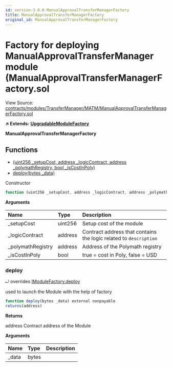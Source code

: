 ```yaml
---
id: version-3.0.0-ManualApprovalTransferManagerFactory
title: ManualApprovalTransferManagerFactory
original_id: ManualApprovalTransferManagerFactory
---
```


# Factory for deploying ManualApprovalTransferManager module \(ManualApprovalTransferManagerFactory.sol

View Source: [contracts/modules/TransferManager/MATM/ManualApprovalTransferManagerFactory.sol](https://github.com/remon-nashid/polymath-core/tree/0c5593835be9dcec69d8de5b12eb17bc7cd77adc/contracts/modules/TransferManager/MATM/ManualApprovalTransferManagerFactory.sol)

**↗ Extends:** [**UpgradableModuleFactory**](upgradablemodulefactory.md)

**ManualApprovalTransferManagerFactory**

## Functions

* [\(uint256 \_setupCost, address \_logicContract, address \_polymathRegistry, bool \_isCostInPoly\)](manualapprovaltransfermanagerfactory.md)
* [deploy\(bytes \_data\)](manualapprovaltransfermanagerfactory.md#deploy)

Constructor

```javascript
function (uint256 _setupCost, address _logicContract, address _polymathRegistry, bool _isCostInPoly) public nonpayable UpgradableModuleFactory
```

**Arguments**

| Name | Type | Description |
| :--- | :--- | :--- |
| \_setupCost | uint256 | Setup cost of the module |
| \_logicContract | address | Contract address that contains the logic related to `description` |
| \_polymathRegistry | address | Address of the Polymath registry |
| \_isCostInPoly | bool | true = cost in Poly, false = USD |

### deploy

⤾ overrides [IModuleFactory.deploy](imodulefactory.md#deploy)

used to launch the Module with the help of factory

```javascript
function deploy(bytes _data) external nonpayable
returns(address)
```

**Returns**

address Contract address of the Module

**Arguments**

| Name | Type | Description |
| :--- | :--- | :--- |
| \_data | bytes |  |

